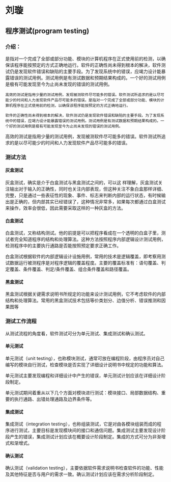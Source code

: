 # 刘璇
## 程序测试(program testing)
### 介绍：
   是指对一个完成了全部或部分功能、模块的计算机程序在正式使用前的检测，以确保该程序能按预定的方式正确地运行。软件的正确性尚未得到根本的解决，软件测试仍是发现软件错误和缺陷的主要手段。为了发现系统中的错误，应竭力设计能暴露错误的测试用例。测试用例是有测试数据和预期结果构成的。一个好的测试用例是极有可能发现至今为止尚未发现的错误的测试用例。

    高效的测试是指用少量的测试用例，发现被测软件尽可能多的错误。软件测试所追求的是以尽可能少的时间和人力发现软件产品尽可能多的错误。是指对一个完成了全部或部分功能、模块的计算机程序在正式使用前的检测，以确保该程序能按预定的方式正确地运行。

    软件的正确性尚未得到根本的解决，软件测试仍是发现软件错误和缺陷的主要手段。为了发现系统中的错误，应竭力设计能暴露错误的测试用例。测试用例是有测试数据和预期结果构成的。一个好的测试用例是极有可能发现至今为止尚未发现的错误的测试用例。

高效的测试是指用少量的测试用例，发现被测软件尽可能多的错误。软件测试所追求的是以尽可能少的时间和人力发现软件产品尽可能多的错误。

### 测试方法

#### 灰盒测试
灰盒测试，确实是介于白盒测试与黑盒测试之间的，可以这 样理解，灰盒测试关注输出对于输入的正确性，同时也关注内部表现，但这种关注不象白盒那样详细、完整，只是通过一些表征性的现象、事件、标志来判断内部的运行状态，有时候输出是正确的，但内部其实已经错误了，这种情况非常多，如果每次都通过白盒测试来操作，效率会很低，因此需要采取这样的一种灰盒的方法。

#### 白盒测试

白盒测试，又称结构测试。他的前提是可以把程序看成在一个透明的白盒子里，测试者完全知道程序的结构和处理算法。这种方法按照程序内部逻辑设计测试用例，检测程序中的主要执行通路是否能按照预定要求正确工作。

白盒测试根据软件的内部逻辑设计设施用例，常用的技术是逻辑覆盖，即考察用测试数据运行被测程序是对程序逻辑的覆盖程度。主要的覆盖标准有：语句覆盖、判定覆盖、条件覆盖、判定/条件覆盖、组合条件覆盖和路径覆盖。

#### 黑盒测试

黑盒测试根据关键需求说明书所规定的功能来设计测试用例，它不考虑软件的内部结构和处理算法。常用的黑盒测试技术包括等价类划分、边值分析、错误推测和因果图等

### 测试工作流程

从测试流程的角度看，软件测试可分为单元测试、集成测试和确认测试。

#### 单元测试

单元测试（unit testing），也称模块测试，通常可放在编程阶段，由程序员对自己编写的模块自行测试，检查模块是否实现了详细设计说明书中规定的功能和算法。

单元测试主要发现编程和详细设计中产生的错误，单元测试计划应该在详细设计阶段制定。

单元测试期间着重从以下几个方面对模块进行测试：模块接口、局部数据结构、重要的执行通路、出错处理通路及边界条件等。

#### 集成测试

集成测试（integration testing），也称组装测试，它是对由各模块组装而成的程序进行测试，主要目标是发现模块间的接口和通信问题。集成测试主要发现设计阶段产生的错误，集成测试计划应该在概要设计阶段制定。集成的方式可分为非渐增式和渐增式。

#### 确认测试

确认测试（validation testing），主要依据软件需求说明书检查软件的功能、性能及其他特征是否与用户的需求一致。确认测试计划应该在需求分析阶段制定。
